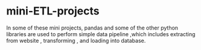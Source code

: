 # mini-ETL-projects
In some of these mini projects,  pandas and some of the other python libraries are used to perform simple data pipeline ,which includes extracting from website , transforming , and loading  into database.
